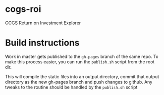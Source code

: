 cogs-roi
========

COGS Return on Investment Explorer


# Build instructions

Work in master gets published to the `gh-pages` branch of the same repo. To make
this process easier, you can run the `publish.sh` script from the root dir.

This will compile the static files into an output directory,
commit that output directory as the new gh-pages branch and
push changes to github. Any tweaks to the routine should be handled by the 
`publish.sh` script